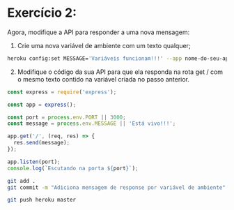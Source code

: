 # Exercício 2:
Agora, modifique a API para responder a uma nova mensagem:
1. Crie uma nova variável de ambiente com um texto qualquer;
```bash
heroku config:set MESSAGE='Variáveis funcionam!!!' --app nome-do-seu-app-12345
```
2. Modifique o código da sua API para que ela responda na rota get / com o mesmo texto contido na variável criada no passo anterior.
```javascript
const express = require('express');

const app = express();

const port = process.env.PORT || 3000;
const message = process.env.MESSAGE || 'Está vivo!!!';

app.get('/', (req, res) => {
  res.send(message);
});

app.listen(port);
console.log(`Escutando na porta ${port}`);
```
```bash
git add .
git commit -m "Adiciona mensagem de response por variável de ambiente"

git push heroku master
```
